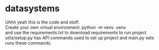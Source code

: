 # datasystems
Uhhh yeah this is the code and stuff.\
Create your own virtual environment: python -m venv .venv\
and use the requirements.txt to download requirements to run project\
utils/setup.py has API commands used to set up project and main.py sets runs these commands.
